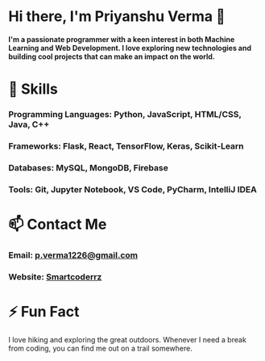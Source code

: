 # Hi there, I'm Priyanshu Verma 👋
#### I'm a passionate programmer with a keen interest in both Machine Learning and Web Development. I love exploring new technologies and building cool projects that can make an impact on the world.

# 🌱 Skills
### Programming Languages: Python, JavaScript, HTML/CSS, Java, C++
### Frameworks: Flask, React, TensorFlow, Keras, Scikit-Learn
### Databases: MySQL, MongoDB, Firebase
### Tools: Git, Jupyter Notebook, VS Code, PyCharm, IntelliJ IDEA
# 📫 Contact Me
### Email: p.verma1226@gmail.com
### Website: [Smartcoderrz](https://priyanshu.smartcoderz.tech/)
# ⚡ Fun Fact
I love hiking and exploring the great outdoors. Whenever I need a break from coding, you can find me out on a trail somewhere.




